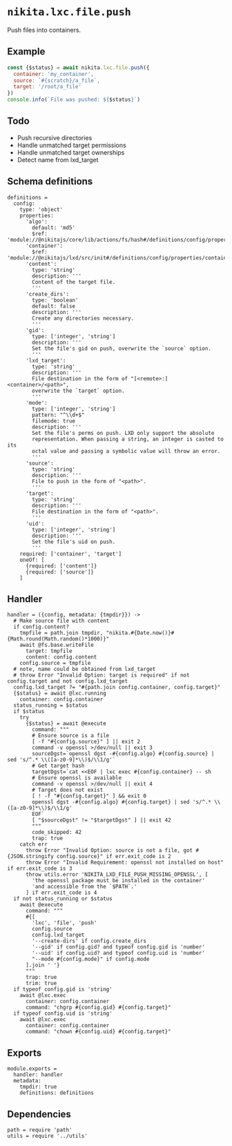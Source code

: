 
# `nikita.lxc.file.push`

Push files into containers.

## Example

```js
const {$status} = await nikita.lxc.file.push({
  container: 'my_container',
  source: `#{scratch}/a_file`,
  target: '/root/a_file'
})
console.info(`File was pushed: ${$status}`)
```

## Todo

* Push recursive directories
* Handle unmatched target permissions
* Handle unmatched target ownerships
* Detect name from lxd_target

## Schema definitions

    definitions =
      config:
        type: 'object'
        properties:
          'algo':
            default: 'md5'
            $ref: 'module://@nikitajs/core/lib/actions/fs/hash#/definitions/config/properties/algo'
          'container':
            $ref: 'module://@nikitajs/lxd/src/init#/definitions/config/properties/container'
          'content':
            type: 'string'
            description: '''
            Content of the target file.
            '''
          'create_dirs':
            type: 'boolean'
            default: false
            description: '''
            Create any directories necessary.
            '''
          'gid':
            type: ['integer', 'string']
            description: '''
            Set the file's gid on push, overwrite the `source` option.
            '''
          'lxd_target':
            type: 'string'
            description: '''
            File destination in the form of "[<remote>:]<container>/<path>",
            overwrite the `target` option.
            '''
          'mode':
            type: ['integer', 'string']
            pattern: "^\\d+$"
            filemode: true
            description: '''
            Set the file's perms on push. LXD only support the absolute
            representation. When passing a string, an integer is casted to its
            octal value and passing a symbolic value will throw an error.
            '''
          'source':
            type: 'string'
            description: '''
            File to push in the form of "<path>".
            '''
          'target':
            type: 'string'
            description: '''
            File destination in the form of "<path>".
            '''
          'uid':
            type: ['integer', 'string']
            description: '''
            Set the file's uid on push.
            '''
        required: ['container', 'target']
        oneOf: [
          {required: ['content']}
          {required: ['source']}
        ]

## Handler

    handler = ({config, metadata: {tmpdir}}) ->
      # Make source file with content
      if config.content?
        tmpfile = path.join tmpdir, "nikita.#{Date.now()}#{Math.round(Math.random()*1000)}"
        await @fs.base.writeFile
          target: tmpfile
          content: config.content
        config.source = tmpfile
      # note, name could be obtained from lxd_target
      # throw Error "Invalid Option: target is required" if not config.target and not config.lxd_target
      config.lxd_target ?= "#{path.join config.container, config.target}"
      {$status} = await @lxc.running
        container: config.container
      status_running = $status
      if $status
        try
          {$status} = await @execute
            command: """
            # Ensure source is a file
            [ -f "#{config.source}" ] || exit 2
            command -v openssl >/dev/null || exit 3
            sourceDgst=`openssl dgst -#{config.algo} #{config.source} | sed 's/^.* \\([a-z0-9]*\\)$/\\1/g'`
            # Get target hash
            targetDgst=`cat <<EOF | lxc exec #{config.container} -- sh
            # Ensure openssl is available
            command -v openssl >/dev/null || exit 4
            # Target does not exist
            [ ! -f "#{config.target}" ] && exit 0
            openssl dgst -#{config.algo} #{config.target} | sed 's/^.* \\([a-z0-9]*\\)$/\\1/g'
            EOF`
            [ "$sourceDgst" != "$targetDgst" ] || exit 42
            """
            code_skipped: 42
            trap: true
        catch err
          throw Error "Invalid Option: source is not a file, got #{JSON.stringify config.source}" if err.exit_code is 2
          throw Error "Invalid Requirement: openssl not installed on host" if err.exit_code is 3
          throw utils.error 'NIKITA_LXD_FILE_PUSH_MISSING_OPENSSL', [
            'the openssl package must be installed in the container'
            'and accessible from the `$PATH`.'
          ] if err.exit_code is 4
      if not status_running or $status
        await @execute
          command: """
          #{[
            'lxc', 'file', 'push'
            config.source
            config.lxd_target
            '--create-dirs' if config.create_dirs
            '--gid' if config.gid? and typeof config.gid is 'number'
            '--uid' if config.uid? and typeof config.uid is 'number'
            "--mode #{config.mode}" if config.mode
          ].join ' '}
          """
          trap: true
          trim: true
      if typeof config.gid is 'string'
        await @lxc.exec
          container: config.container
          command: "chgrp #{config.gid} #{config.target}"
      if typeof config.uid is 'string'
        await @lxc.exec
          container: config.container
          command: "chown #{config.uid} #{config.target}"

## Exports

    module.exports =
      handler: handler
      metadata:
        tmpdir: true
        definitions: definitions

## Dependencies

    path = require 'path'
    utils = require '../utils'
